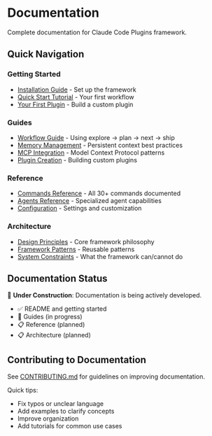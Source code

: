 # Documentation

Complete documentation for Claude Code Plugins framework.

## Quick Navigation

### Getting Started
- [Installation Guide](getting-started/installation.md) - Set up the framework
- [Quick Start Tutorial](getting-started/quick-start.md) - Your first workflow
- [Your First Plugin](getting-started/first-plugin.md) - Build a custom plugin

### Guides
- [Workflow Guide](guides/workflow-guide.md) - Using explore → plan → next → ship
- [Memory Management](guides/memory-management.md) - Persistent context best practices
- [MCP Integration](guides/mcp-integration.md) - Model Context Protocol patterns
- [Plugin Creation](guides/plugin-creation.md) - Building custom plugins

### Reference
- [Commands Reference](reference/commands.md) - All 30+ commands documented
- [Agents Reference](reference/agents.md) - Specialized agent capabilities
- [Configuration](reference/configuration.md) - Settings and customization

### Architecture
- [Design Principles](architecture/design-principles.md) - Core framework philosophy
- [Framework Patterns](architecture/patterns.md) - Reusable patterns
- [System Constraints](architecture/constraints.md) - What the framework can/cannot do

## Documentation Status

🚧 **Under Construction**: Documentation is being actively developed.

- ✅ README and getting started
- 🚧 Guides (in progress)
- 📋 Reference (planned)
- 📋 Architecture (planned)

## Contributing to Documentation

See [CONTRIBUTING.md](../CONTRIBUTING.md) for guidelines on improving documentation.

Quick tips:
- Fix typos or unclear language
- Add examples to clarify concepts
- Improve organization
- Add tutorials for common use cases
